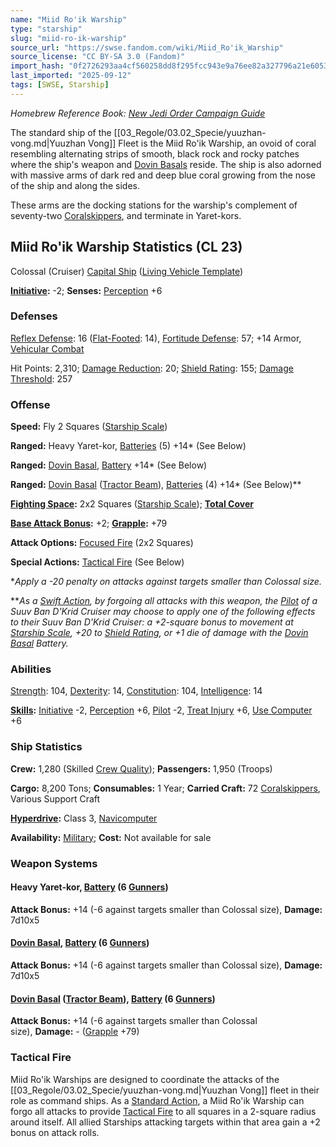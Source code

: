 ```yaml
---
name: "Miid Ro'ik Warship"
type: "starship"
slug: "miid-ro-ik-warship"
source_url: "https://swse.fandom.com/wiki/Miid_Ro'ik_Warship"
source_license: "CC BY-SA 3.0 (Fandom)"
import_hash: "0f2726293aa4cf560258dd8f295fcc943e9a76ee82a327796a21e6053683f19e"
last_imported: "2025-09-12"
tags: [SWSE, Starship]
---
```

*Homebrew Reference Book: [New Jedi Order Campaign Guide](https://swse.fandom.com/wiki/New_Jedi_Order_Campaign_Guide)*

The standard ship of the [[03_Regole/03.02_Specie/yuuzhan-vong.md|Yuuzhan Vong]] Fleet is the Miid Ro'ik Warship, an ovoid of coral resembling alternating strips of smooth, black rock and rocky patches where the ship's weapon and [Dovin Basals](https://swse.fandom.com/wiki/Dovin_Basals) reside. The ship is also adorned with massive arms of dark red and deep blue coral growing from the nose of the ship and along the sides.

These arms are the docking stations for the warship's complement of seventy-two [Coralskippers](https://swse.fandom.com/wiki/Coralskippers), and terminate in Yaret-kors.

## Miid Ro'ik Warship Statistics (CL 23)
Colossal (Cruiser) [Capital Ship](https://swse.fandom.com/wiki/Capital_Ship) ([Living Vehicle Template](https://swse.fandom.com/wiki/Living_Vehicle_Template))

**[Initiative](https://swse.fandom.com/wiki/Initiative):** -2; **Senses:** [Perception](https://swse.fandom.com/wiki/Perception) +6
### Defenses
[Reflex Defense](https://swse.fandom.com/wiki/Reflex_Defense_(Vehicles)): 16 ([Flat-Footed](https://swse.fandom.com/wiki/Flat-Footed): 14), [Fortitude Defense](https://swse.fandom.com/wiki/Fortitude_Defense_(Vehicles)): 57; +14 Armor, [Vehicular Combat](https://swse.fandom.com/wiki/Vehicular_Combat)

Hit Points: 2,310; [Damage Reduction](https://swse.fandom.com/wiki/Damage_Reduction): 20; [Shield Rating](https://swse.fandom.com/wiki/Shield_Rating): 155; [Damage Threshold](https://swse.fandom.com/wiki/Damage_Threshold_(Vehicles)): 257
### Offense
**Speed:** Fly 2 Squares ([Starship Scale](https://swse.fandom.com/wiki/Starship_Scale))

**Ranged:** Heavy Yaret-kor, [Batteries](https://swse.fandom.com/wiki/Batteries) (5) +14* (See Below)

**Ranged:** [Dovin Basal](https://swse.fandom.com/wiki/Dovin_Basal), [Battery](https://swse.fandom.com/wiki/Battery) +14* (See Below)

**Ranged:** [Dovin Basal](https://swse.fandom.com/wiki/Dovin_Basal) ([Tractor Beam](https://swse.fandom.com/wiki/Tractor_Beam)), [Batteries](https://swse.fandom.com/wiki/Batteries) (4) +14* (See Below)**

**[Fighting Space](https://swse.fandom.com/wiki/Fighting_Space):** 2x2 Squares ([Starship Scale](https://swse.fandom.com/wiki/Starship_Scale)); **[Total Cover](https://swse.fandom.com/wiki/Total_Cover)**

**[Base Attack Bonus](https://swse.fandom.com/wiki/Base_Attack_Bonus):** +2; **[Grapple](https://swse.fandom.com/wiki/Grapple):** +79

**Attack Options:** [Focused Fire](https://swse.fandom.com/wiki/Focused_Fire) (2x2 Squares)

**Special Actions:** [Tactical Fire](https://swse.fandom.com/wiki/Tactical_Fire) (See Below)

**Apply a -20 penalty on attacks against targets smaller than Colossal size.*

***As a [Swift Action](https://swse.fandom.com/wiki/Swift_Action), by forgoing all attacks with this weapon, the [Pilot](https://swse.fandom.com/wiki/Pilot_(Vehicle_Combat)) of a Suuv Ban D'Krid Cruiser may choose to apply one of the following effects to their Suuv Ban D'Krid Cruiser: a +2-square bonus to movement at [Starship Scale](https://swse.fandom.com/wiki/Starship_Scale), +20 to [Shield Rating](https://swse.fandom.com/wiki/Shield_Rating), or +1 die of damage with the [Dovin Basal](https://swse.fandom.com/wiki/Dovin_Basal) Battery.*
### Abilities
[Strength](https://swse.fandom.com/wiki/Strength): 104, [Dexterity](https://swse.fandom.com/wiki/Dexterity): 14, [Constitution](https://swse.fandom.com/wiki/Constitution): 104, [Intelligence](https://swse.fandom.com/wiki/Intelligence): 14

**[Skills](https://swse.fandom.com/wiki/Skills):** [Initiative](https://swse.fandom.com/wiki/Initiative) -2, [Perception](https://swse.fandom.com/wiki/Perception) +6, [Pilot](https://swse.fandom.com/wiki/Pilot) -2, [Treat Injury](https://swse.fandom.com/wiki/Treat_Injury) +6, [Use Computer](https://swse.fandom.com/wiki/Use_Computer) +6
### Ship Statistics
**Crew:** 1,280 (Skilled [Crew Quality](https://swse.fandom.com/wiki/Crew_Quality)); **Passengers:** 1,950 (Troops)

**Cargo:** 8,200 Tons; **Consumables:** 1 Year; **Carried Craft:** 72 [Coralskippers](https://swse.fandom.com/wiki/Coralskippers), Various Support Craft

**[Hyperdrive](https://swse.fandom.com/wiki/Hyperdrive):** Class 3, [Navicomputer](https://swse.fandom.com/wiki/Navicomputer)

**Availability:** [Military](https://swse.fandom.com/wiki/Military); **Cost:** Not available for sale
### Weapon Systems
#### **Heavy Yaret-kor, [Battery](https://swse.fandom.com/wiki/Weapon_Batteries) (6 [Gunners](https://swse.fandom.com/wiki/Gunners))**
**Attack Bonus:** +14 (-6 against targets smaller than Colossal size), **Damage:** 7d10x5
#### **[Dovin Basal](https://swse.fandom.com/wiki/Dovin_Basal), [Battery](https://swse.fandom.com/wiki/Weapon_Batteries) (6 [Gunners](https://swse.fandom.com/wiki/Gunners))**
**Attack Bonus:** +14 (-6 against targets smaller than Colossal size), **Damage:** 7d10x5
#### **[Dovin Basal](https://swse.fandom.com/wiki/Dovin_Basal) ([Tractor Beam](https://swse.fandom.com/wiki/Tractor_Beam)), [Battery](https://swse.fandom.com/wiki/Weapon_Batteries) (6 [Gunners](https://swse.fandom.com/wiki/Gunners))**
**Attack Bonus:** +14 (-6 against targets smaller than Colossal size), **Damage:** - ([Grapple](https://swse.fandom.com/wiki/Grapple) +79)
### Tactical Fire
Miid Ro'ik Warships are designed to coordinate the attacks of the [[03_Regole/03.02_Specie/yuuzhan-vong.md|Yuuzhan Vong]] fleet in their role as command ships. As a [Standard Action](https://swse.fandom.com/wiki/Standard_Action), a Miid Ro'ik Warship can forgo all attacks to provide [Tactical Fire](https://swse.fandom.com/wiki/Tactical_Fire) to all squares in a 2-square radius around itself. All allied Starships attacking targets within that area gain a +2 bonus on attack rolls.